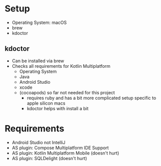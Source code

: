 # Setup

- Operating System: macOS
- brew
- kdoctor

## kdoctor

- Can be installed via brew
- Checks all requirements for Kotlin Multiplatform
    - Operating System
    - Java
    - Android Studio
    - xcode
    - (cocoapods) so far not needed for this project
        - requires ruby and has a bit more complicated setup specific to apple silicon macs
        - kdoctor helps with install a bit

# Requirements

- Android Studio not IntelliJ
- AS plugin: Compose Multiplatform IDE Support
- AS plugin: Kotlin Multiplatform Mobile (doesn't hurt)
- AS plugin: SQLDelight (doesn't hurt)


